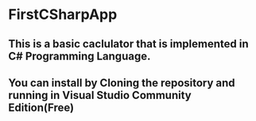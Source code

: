 # FirstCSharpApp

## This is a basic caclulator that is implemented in C# Programming Language. 

## You can install by Cloning the repository and running in Visual Studio Community Edition(Free)

